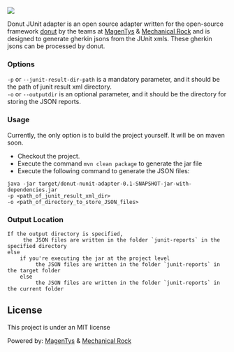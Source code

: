 ![](http://donutreport.github.io/donut/img/Donut-05.png)

Donut JUnit adapter is an open source adapter written for the open-source framework [donut](https://github.com/DonutReport/donut) by the teams at [MagenTys](https://magentys.io) & [Mechanical Rock](https://mechanicalrock.io) and is designed to generate gherkin jsons from the JUnit xmls.
These gherkin jsons can be processed by donut.

### Options

`-p` or `--junit-result-dir-path` is a mandatory parameter, and it should be the path of junit result xml directory.<br>
`-o` or `--outputdir` is an optional parameter, and it should be the directory for storing the JSON reports. 

### Usage

Currently, the only option is to build the project yourself. It will be on maven soon.
- Checkout the project.
- Execute the command `mvn clean package` to generate the jar file
- Execute the following command to generate the JSON files:
```
java -jar target/donut-nunit-adapter-0.1-SNAPSHOT-jar-with-dependencies.jar
-p <path_of_junit_result_xml_dir>
-o <path_of_directory_to_store_JSON_files>
```
### Output Location
```
If the output directory is specified,
	 the JSON files are written in the folder `junit-reports` in the specified directory
else		 
	if you're executing the jar at the project level
		 the JSON files are written in the folder `junit-reports` in the target folder
	else
		 the JSON files are written in the folder `junit-reports` in the current folder
```

## License

This project is under an MIT license

Powered by: [MagenTys](https://magentys.io) & [Mechanical Rock](https://www.mechanicalrock.io)
